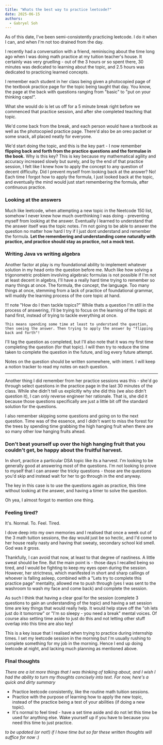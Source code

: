 ```yaml
---
title: "Whats the best way to practice leetcode?"
date: 2025-06-15
authors:
  - Gabryel Soh
---
```


As of this date, I've been semi-consistently practicing leetcode. I do it when I can, and when I'm not too drained from the day.

I recently had a conversation with a friend, reminiscing about the time long ago when I was doing math practice at my tuition teacher's house. It certainly was very gruelling - out of the 3 hours or so spent there, 30 minutes was dedicated to learning about the topic, and 2.5 hours was dedicated to practicing learned concepts.

I remember each student in her class being given a photocopied page of the textbook practice page for the topic being taught that day. You know, the page at the back with questions ranging from "basic" to "put on your thinking caps!".

What she would do is let us off for a 5 minute break right before we commenced that practice session, and after she completed teaching that topic.

We'd come back from the break, and each person would have a textbook as well as the photocopied practice page. There'd also be an oreo packet or some snack, all placed neatly for everyone.

We'd start doing the topic, and this is the key part - I now remember **flipping back and forth from the practice questions and the formulae in the book.** Why is this key? This is key because my mathematical agility and accuracy increased slowly but surely, and by the end of that practice session, I felt like I knew how to apply the concept to any question of decent difficulty. Did I prevent myself from looking back at the answer? No! Each time I forgot how to apply the formula, I just looked back at the topic, and eventually the mind would just start remembering the formula, after continuous practice. 

### Looking at the answers

Much like leetcode, when attempting a new topic in the Neetcode 150 list, somehow I never knew how much overthinking I was doing - preventing myself from looking at the answer. Eventually I learned to understand that the answer itself was the topic notes. I'm not going to be able to answer the question no matter how hard I try if I just dont understand and remember the formula. **Let the remembering and understanding come naturally with practice, and practice should stay as practice, not a mock test.**

### Writing Java vs writing algebra

Another factor at play is my foundational ability to implement whatever solution in my head onto the question before me. Much like how solving a trigonometric problem involving algebraic formulas is not possible if I'm not at least decent in algebra, I'll have a really hard time trying to remember so many things at once. The formula, the concept, the language. Too many things at once, stemming from a lack of practice of foundational grammar, will muddy the learning process of the core topic at hand.

!!! note "How do I then tackle topics?"
    While thats a question I'm still in the process of answering, I'll be trying to focus on the learning of the topic at hand first, instead of trying to tackle everything at once. 
    
    This means spending some time at least to understand the question, then seeing the answer. Then trying to apply the answer by "flipping back and forth"!

I'll tag the question as completed, but I'll also note that it was my first time completing the question (for that topic). I will then try to reduce the time taken to complete the question in the future, and log every future attempt.

Notes on the question should be written somewhere, with intent. I will keep a notion tracker to read my notes on each question.

---

Another thing I did remember from her practice sessions was this - she'd go through select questions in the practice page in the last 30 minutes of the class. While she didn't tell us explicitly why she did this (we also didn't question it), I can only reverse engineer her rationale. That is, she did it because those questions specifically are just a little bit off the standard solution for the questions.

I also remember skipping some questions and going on to the next question. Time was of the essence, and I didn't want to miss the forest for the trees by spending time grabbing the high hanging fruit when there are so many other low hanging fruits ahead. 

### Don't beat yourself up over the high hanging fruit that you couldn't get, be happy about the fruitful harvest.

In short, practice a particular DSA topic like its a harvest. I'm looking to be generally good at answering most of the questions. I'm not looking to prove to myself that I can answer the tricky questions - those are the questions you'd skip and instead wait for her to go through in the end anyway.

The key in this case is to use the questions again as practice, this time without looking at the answer, and having a timer to solve the question. 

Oh yea, I almost forgot to mention one thing.

### Feeling tired?

It's. Normal. To. Feel. Tired.

I dove deep into my own memories and I realised that once a week out of the 3 math tuition sessions, the day would just be so hectic, and I'd come to her house really nasty and having that sweaty, secondary school kid smell. God was it gross. 

Thankfully, I can avoid that now, at least to that degree of nastiness. A little sweat should be fine. But the main point is - those days I recalled being so tired, and I would be fighting to keep my eyes open during the session. However, her strictness, which manifested in short and sharp callings of whoever is falling asleep, combined with a "Lets try to complete this practice page" mentality, allowed me to push through (yes I was sent to the washroom to wash my face and come back) and complete the session. 

As such I think that having a clear goal for the session (complete 3 questions to gain an understanding of the topic) and having a set session time are key things that would really help. It would help stave off the "oh lets just do it tomorrow" or "I'm so sleepy - you need a break" mental voices. Of course also setting time aside to just do this and not letting other stuff overlap into this time are also key!

This is a key issue that I realised when trying to practice during internship times. I set my leetcode session in the morning but I'm usually rushing to complete something for my job in the morning. Hence I end up doing leetcode at night, and lacking much planning as mentioned above.

### FInal thoughts

*There are a lot more things that I was thinking of talking about, and I wish I had the ability to turn my thoughts concisely into text. For now, here's a quick and dirty summary*

* Practice leetcode consistently, like the routine math tuition sessions.
* Practice with the purpose of learning how to apply the new topic, instead of the practice being a test of your abilities (if doing a new topic).
* It's normal to feel tired - have a set time aside and do not let this time be used for anything else. Wake yourself up if you have to because you need this time to just practice.

*to be updated (or not!) if I have time but so far these written thoughts will suffice for now :)* 